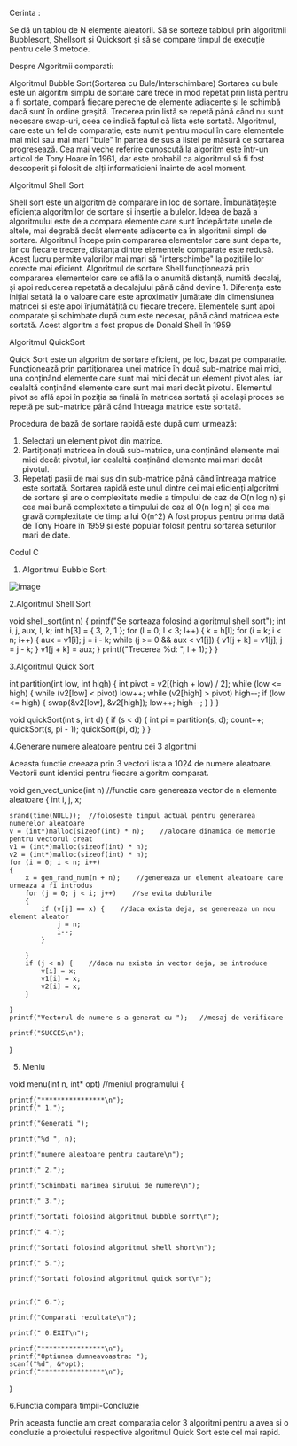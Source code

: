 Cerinta :

Se dă un tablou de N elemente aleatorii. Să se sorteze tabloul prin algoritmii Bubblesort, Shellsort și Quicksort și să se compare timpul de execuție pentru cele 3 metode.

Despre Algoritmii comparati:

Algoritmul Bubble Sort(Sortarea cu Bule/Interschimbare)
Sortarea cu bule este un algoritm simplu de sortare care trece în mod repetat prin listă pentru a fi sortate, compară fiecare pereche de elemente adiacente și le schimbă dacă sunt în ordine greșită. Trecerea prin listă se repetă până când nu sunt necesare swap-uri, ceea ce indică faptul că lista este sortată. Algoritmul, care este un fel de comparație, este numit pentru modul în care elementele mai mici sau mai mari "bule" în partea de sus a listei pe măsură ce sortarea progresează.
Cea mai veche referire cunoscută la algoritm este într-un articol de Tony Hoare în 1961, dar este probabil ca algoritmul să fi fost descoperit și folosit de alți informaticieni înainte de acel moment.

Algoritmul Shell Sort 

Shell sort este un algoritm de comparare în loc de sortare. Îmbunătățește eficiența algoritmilor de sortare și inserție a bulelor. Ideea de bază a algoritmului este de a compara elemente care sunt îndepărtate unele de altele, mai degrabă decât elemente adiacente ca în algoritmii simpli de sortare. Algoritmul începe prin compararea elementelor care sunt departe, iar cu fiecare trecere, distanța dintre elementele comparate este redusă.
Acest lucru permite valorilor mai mari să "interschimbe" la pozițiile lor corecte mai eficient.
Algoritmul de sortare Shell funcționează prin compararea elementelor care se află la o anumită distanță, numită decalaj, și apoi reducerea repetată a decalajului până când devine 1. Diferența este inițial setată la o valoare care este aproximativ jumătate din dimensiunea matricei și este apoi înjumătățită cu fiecare trecere. Elementele sunt apoi comparate și schimbate după cum este necesar, până când matricea este sortată.
Acest algoritm a fost propus de Donald Shell în 1959

Algoritmul QuickSort

Quick Sort este un algoritm de sortare eficient, pe loc, bazat pe comparație. Funcționează prin partiționarea unei matrice în două sub-matrice mai mici, una conținând elemente care sunt mai mici decât un element pivot ales, iar cealaltă conținând elemente care sunt mai mari decât pivotul. Elementul pivot se află apoi în poziția sa finală în matricea sortată și același proces se repetă pe sub-matrice până când întreaga matrice este sortată.

Procedura de bază de sortare rapidă este după cum urmează:

1.	Selectați un element pivot din matrice.
2.	Partiționați matricea în două sub-matrice, una conținând elemente mai mici decât pivotul, iar cealaltă conținând elemente mai mari decât pivotul.
3.	Repetați pașii de mai sus din sub-matrice până când întreaga matrice este sortată.
Sortarea rapidă este unul dintre cei mai eficienți algoritmi de sortare și are o complexitate medie a timpului de caz de O(n log n) și cea mai bună complexitate a timpului de caz al O(n log n) și cea mai gravă complexitate de timp a lui O(n^2)
A fost propus pentru prima dată de Tony Hoare în 1959 și este popular folosit pentru sortarea seturilor mari de date.

Codul C

1.	Algoritmul Bubble Sort:


![image](https://user-images.githubusercontent.com/115789255/212035819-8cd6c210-2e82-4485-bd1c-25f1d13c72b3.png)


2.Algoritmul Shell Sort

void shell_sort(int n) {
    printf("Se sorteaza folosind algoritmul shell sort");
    int i, j, aux, l, k;
    int h[3] = { 3, 2, 1 };
    for (l = 0; l < 3; l++) {
        k = h[l];
        for (i = k; i < n; i++) {
            aux = v1[i];
            j = i - k;
            while (j >= 0 && aux < v1[j]) {
                v1[j + k] = v1[j];
                j = j - k;
            }
            v1[j + k] = aux;
        }
        printf("Trecerea %d: ", l + 1);
    }
}

3.Algoritmul Quick Sort


int partition(int low, int high)
{
    int pivot = v2[(high + low) / 2];
    while (low <= high)
    {
        while (v2[low] < pivot)
            low++;
        while (v2[high] > pivot)
            high--;
        if (low <= high)
        {
            swap(&v2[low], &v2[high]);
            low++;
            high--;
        }
    }
}

void quickSort(int s, int d)
{
    if (s < d)
    {
        int pi = partition(s, d);
        count++;
        quickSort(s, pi - 1);
        quickSort(pi, d);
    }
}

4.Generare numere aleatoare pentru cei 3 algoritmi

Aceasta functie creeaza prin 3 vectori lista a 1024 de numere aleatoare.
Vectorii sunt identici pentru fiecare algoritm comparat.


void gen_vect_unice(int n) //functie care genereaza vector de n elemente aleatoare
{
    int i, j, x;

    srand(time(NULL));  //foloseste timpul actual pentru generarea numerelor aleatoare
    v = (int*)malloc(sizeof(int) * n);    //alocare dinamica de memorie pentru vectorul creat
    v1 = (int*)malloc(sizeof(int) * n);
    v2 = (int*)malloc(sizeof(int) * n);
    for (i = 0; i < n; i++)
    {
        x = gen_rand_num(n + n);    //genereaza un element aleatoare care urmeaza a fi introdus
        for (j = 0; j < i; j++)    //se evita dublurile
        {
            if (v[j] == x) {    //daca exista deja, se genereaza un nou element aleator
                j = n;
                i--;
            }

        }
        if (j < n) {    //daca nu exista in vector deja, se introduce
            v[i] = x;
            v1[i] = x;
            v2[i] = x;
        }

    }
    printf("Vectorul de numere s-a generat cu ");   //mesaj de verificare

    printf("SUCCES\n");

}

5. Meniu

void menu(int n, int* opt) //meniul programului
{



    printf("****************\n");
    printf(" 1.");

    printf("Generati ");

    printf("%d ", n);

    printf("numere aleatoare pentru cautare\n");

    printf(" 2.");

    printf("Schimbati marimea sirului de numere\n");

    printf(" 3.");

    printf("Sortati folosind algoritmul bubble sorrt\n");

    printf(" 4.");

    printf("Sortati folosind algoritmul shell short\n");

    printf(" 5.");

    printf("Sortati folosind algoritmul quick sort\n");


    printf(" 6.");

    printf("Comparati rezultate\n");

    printf(" 0.EXIT\n");

    printf("****************\n");
    printf("Optiunea dumneavoastra: ");
    scanf("%d", &*opt);
    printf("****************\n");

}


6.Functia compara timpii-Concluzie 

Prin aceasta functie am creat comparatia celor 3 algoritmi pentru a avea si o concluzie a proiectului respective algoritmul Quick Sort este cel mai rapid.


